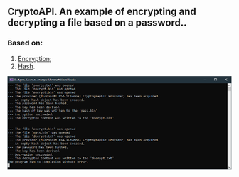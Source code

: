 ## CryptoAPI. An example of encrypting and decrypting a file based on a password..

### Based on:
1. [Encryption](https://cpdn.cryptopro.ru/content/csp39/html/group___crypt_example_EncryptFile.html);
2. [Hash](https://cpdn.cryptopro.ru/content/csp36/html/group___hash_example_CreatingHash.html).

![Thonk...](./img.png "Code")